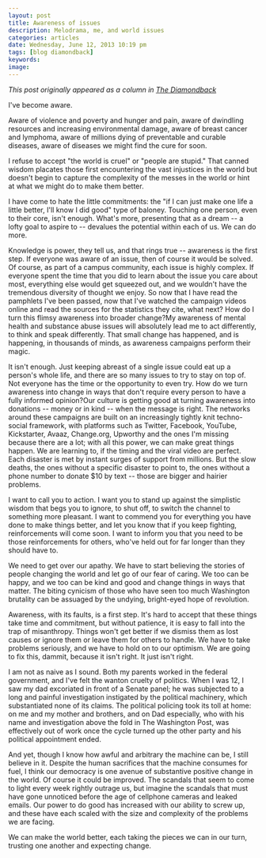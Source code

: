```yaml
---
layout: post
title: Awareness of issues
description: Melodrama, me, and world issues
categories: articles
date: Wednesday, June 12, 2013 10:19 pm
tags: [blog diamondback]
keywords: 
image: 
---
```

*This post originally appeared as a column in [The Diamondback](http://www.diamondbackonline.com/opinion/article_a2ec7a1e-d3cf-11e2-ae33-001a4bcf6878.html)*

I've become aware. 

Aware of violence and poverty and hunger and pain, aware of dwindling resources and increasing environmental damage, aware of breast cancer and lymphoma, aware of millions dying of preventable and curable diseases, aware of diseases we might find the cure for soon. 

I refuse to accept "the world is cruel" or "people are stupid." That canned wisdom placates those first encountering the vast injustices in the world but doesn't begin to capture the complexity of the messes in the world or hint at what we might do to make them better. 

I have come to hate the little commitments: the "if I can just make one life a little better, I'll know I did good" type of baloney. Touching one person, even to their core, isn't enough. What's more, presenting that as a dream -- a lofty goal to aspire to -- devalues the potential within each of us. We can do more. 

Knowledge is power, they tell us, and that rings true -- awareness is the first step. If everyone was aware of an issue, then of course it would be solved. Of course, as part of a campus community, each issue is highly complex. If everyone spent the time that you did to learn about the issue you care about most, everything else would get squeezed out, and we wouldn't have the tremendous diversity of thought we enjoy. So now that I have read the pamphlets I've been passed, now that I've watched the campaign videos online and read the sources for the statistics they cite, what next? How do I turn this flimsy awareness into broader change?My awareness of mental health and substance abuse issues will absolutely lead me to act differently, to think and speak differently. That small change has happened, and is happening, in thousands of minds, as awareness campaigns perform their magic. 

It isn't enough. Just keeping abreast of a single issue could eat up a person's whole life, and there are so many issues to try to stay on top of. Not everyone has the time or the opportunity to even try. How do we turn awareness into change in ways that don't require every person to have a fully informed opinion?Our culture is getting good at turning awareness into donations -- money or in kind -- when the message is right. The networks around these campaigns are built on an increasingly tightly knit techno-social framework, with platforms such as Twitter, Facebook, YouTube, Kickstarter, Avaaz, Change.org, Upworthy and the ones I'm missing because there are a lot; with all this power, we can make great things happen. We are learning to, if the timing and the viral video are perfect. Each disaster is met by instant surges of support from millions. But the slow deaths, the ones without a specific disaster to point to, the ones without a phone number to donate $10 by text -- those are bigger and hairier problems. 

I want to call you to action. I want you to stand up against the simplistic wisdom that begs you to ignore, to shut off, to switch the channel to something more pleasant. I want to commend you for everything you have done to make things better, and let you know that if you keep fighting, reinforcements will come soon. I want to inform you that you need to be those reinforcements for others, who've held out for far longer than they should have to. 

We need to get over our apathy. We have to start believing the stories of people changing the world and let go of our fear of caring. We too can be happy, and we too can be kind and good and change things in ways that matter. The biting cynicism of those who have seen too much Washington brutality can be assuaged by the undying, bright-eyed hope of revolution. 

Awareness, with its faults, is a first step. It's hard to accept that these things take time and commitment, but without patience, it is easy to fall into the trap of misanthropy. Things won't get better if we dismiss them as lost causes or ignore them or leave them for others to handle. We have to take problems seriously, and we have to hold on to our optimism. We are going to fix this, dammit, because it isn't right. It just isn't right. 

I am not as naive as I sound. Both my parents worked in the federal government, and I've felt the wanton cruelty of politics. When I was 12, I saw my dad excoriated in front of a Senate panel; he was subjected to a long and painful investigation instigated by the political machinery, which substantiated none of its claims. The political policing took its toll at home: on me and my mother and brothers, and on Dad especially, who with his name and investigation above the fold in The Washington Post, was effectively out of work once the cycle turned up the other party and his political appointment ended. 

And yet, though I know how awful and arbitrary the machine can be, I still believe in it. Despite the human sacrifices that the machine consumes for fuel, I think our democracy is one avenue of substantive positive change in the world. Of course it could be improved. The scandals that seem to come to light every week rightly outrage us, but imagine the scandals that must have gone unnoticed before the age of cellphone cameras and leaked emails. Our power to do good has increased with our ability to screw up, and these have each scaled with the size and complexity of the problems we are facing. 

We can make the world better, each taking the pieces we can in our turn, trusting one another and expecting change. 